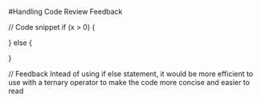 #Handling Code Review Feedback

// Code snippet
if (x > 0) {

} else {

}

// Feedback
Intead of using if else statement, it would be more efficient to use with a ternary operator to make the code more concise and easier to read
